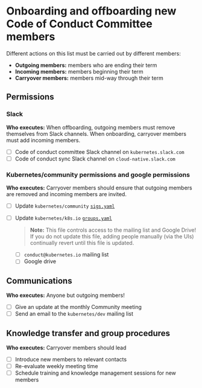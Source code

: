 # Onboarding and offboarding new Code of Conduct Committee members

Different actions on this list must be carried out by different members: 

- **Outgoing members:** members who are ending their term
- **Incoming members:** members beginning their term
- **Carryover members:** members mid-way through their term

## Permissions 

### Slack

**Who executes:** When offboarding, outgoing members must remove themselves from Slack channels. When onboarding, carryover members must add incoming members.

- [ ] Code of conduct committee Slack channel on `kubernetes.slack.com`
- [ ] Code of conduct sync Slack channel on `cloud-native.slack.com`

### Kubernetes/community permissions and google permissions

**Who executes:** Carryover members should ensure that outgoing members are removed and incoming members are invited. 

- [ ] Update `kubernetes/community` [`sigs.yaml`](https://github.com/kubernetes/community/blob/master/sigs.yaml) 
- [ ] Update `kubernetes/k8s.io` [`groups.yaml`](https://github.com/kubernetes/k8s.io/blob/master/groups/groups.yaml)

    > **Note:** This file controls access to the mailing list and Google Drive! If you do not update this file, adding people manually (via the UIs) continually revert until this file is updated.

    - [ ] `conduct@kubernetes.io` mailing list
    - [ ] Google drive

## Communications 

**Who executes:** Anyone but outgoing members!

- [ ] Give an update at the monthly Community meeting
- [ ] Send an email to the `kubernetes/dev` mailing list

## Knowledge transfer and group procedures

**Who executes:** Carryover members should lead

- [ ] Introduce new members to relevant contacts
- [ ] Re-evaluate weekly meeting time
- [ ] Schedule training and knowledge management sessions for new members